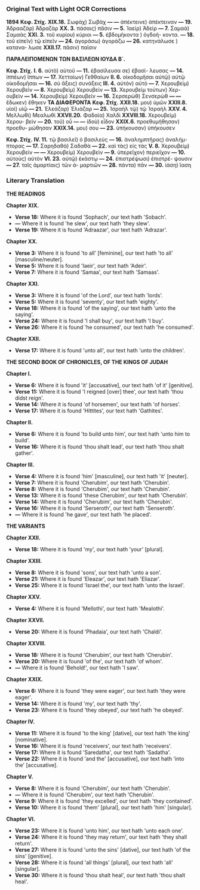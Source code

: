 ### Original Text with Light OCR Corrections

**1894**
**Κεφ. Στίχ.**
**XIX.18.** Σωφὰχ) Σωβὰχ
**— —** ἀπέκτεινε) ἀπέκτειναν
**— 19.** Ἀδρααζὰρ) Ἀδραζὰρ
**XX. 3.** πάσαις) πᾶσιν
**— 5.** Ἰαεὶρ) Ἀδεὶρ
**— 7.** Σαμαὰ) Σαμαὰς
**XXI. 3.** τοῦ κυρίου) κύριοι
**— 5.** ἑβδομήκοντα ) ὀγδοή-
               κοντα.
**— 18.** τοῦ εἰπεῖν) τῷ εἰπεῖν
**— 24.** ἀγοράσω) ἀγοράζω
**— 26.** κατηνάλωσε ) κατανα-
               λωσε
**XXII.17.** πᾶσιν) παῖσιν

**ΠΑΡΑΛΕΙΠΟΜΕΝΩΝ**
**ΤΩΝ ΒΑΣΙΛΕΩΝ ΙΟΥΔΑ Β΄.**

**Κεφ. Στίχ.**
**Ι. 6.** αὐτὸ) αὐτοῦ
**— 11.** ἐβασίλευσα σε) ἐβασί-
               λευσας
**— 14.** ἱππέων) ἵππων
**— 17.** Χετταίων) Γεθθαίων
**ΙΙ. 6.** οἰκοδομῆσαι αὐτῷ) αὐτῷ
               οἰκοδομῆσαι
**— 16.** σὺ ἄξεις) συνάξεις
**ΙΙΙ. 4.** αὐτὸν) αὐτὸ
**— 7.** Χερουβεὶμ) Χερουβεὶν
**— 8.** Χερουβεὶμ) Χερουβεὶν
**— 13.** Χερουβεὶμ τούτων) Χερ-
               ουβεὶν
**— 14.** Χερουβεὶμ) Χερουβεὶν
**— 16.** Σερσερὼθ) Σενσερὼθ
**— —** ἔδωκεν) ἔθηκεν
**ΤΑ ΔΙΑΦΕΡΟΝΤΑ**
**Κεφ. Στίχ.**
**XXII.18.** μου) ὑμῶν
**XXIII.8.** υἱοὶ) υἱῷ
**— 21.** Ἐλεάζαρ) Ἐλιάζαρ
**— 25.** Ἰσραὴλ τῷ) τῷ Ἰσραὴλ
**XXV. 4.** Μελλωθὶ) Μεαλωθὶ
**XXVII.20.** Φαδαία) Χαλδὶ
**XXVIII.18.** Χερουβεὶμ) Χερου-
               βεὶν
**— 20.** τοῦ) οὗ
**— —** ἰδοὺ) εἶδον
**XXIX.6.** προεθυμήθησαν) προεθυ-
               μώθησαν
**XXIX.14.** μου) σου
**— 23.** ὑπήκουσαν) ὑπήκουσεν

**Κεφ. Στίχ.**
**IV. 11.** τῷ βασιλεῖ) ὁ βασιλεὺς
**— 16.** ἀναλημπτῆρας) ἀναλήμ-
               πτορας
**— 17.** Σαρηδαθὰ) Σαδαθὰ
**— 22.** καὶ τὰς) εἰς τὰς
**V. 8.** Χερουβεὶμ) Χερουβεὶν
**— —** Χερουβεὶμ) Χερουβεὶν
**— 9.** ὑπερεῖχον) περιεῖχον
**— 10.** αὐτοὺς) αὐτὸν
**VI. 23.** αὐτῷ) ἑκάστῳ
**— 24.** ἐπιστρέψωσι) ἐπιστρέ-
               ψουσιν
**— 27.** ταῖς ἁμαρτίαις) τῶν ἁ-
               μαρτιῶν
**— 28.** πάντα) πᾶν
**— 30.** ἰάση) ἴαση

### Literary Translation

**THE READINGS**

**Chapter XIX.**
*   **Verse 18:** Where it is found 'Sophach', our text hath 'Sobach'.
*   **—** Where it is found 'he slew', our text hath 'they slew'.
*   **Verse 19:** Where it is found 'Adraazar', our text hath 'Adrazar'.

**Chapter XX.**
*   **Verse 3:** Where it is found 'to all' [feminine], our text hath 'to all' [masculine/neuter].
*   **Verse 5:** Where it is found 'Iaeir', our text hath 'Adeir'.
*   **Verse 7:** Where it is found 'Samaa', our text hath 'Samaas'.

**Chapter XXI.**
*   **Verse 3:** Where it is found 'of the Lord', our text hath 'lords'.
*   **Verse 5:** Where it is found 'seventy', our text hath 'eighty'.
*   **Verse 18:** Where it is found 'of the saying', our text hath 'unto the saying'.
*   **Verse 24:** Where it is found 'I shall buy', our text hath 'I buy'.
*   **Verse 26:** Where it is found 'he consumed', our text hath 'he consumed'.

**Chapter XXII.**
*   **Verse 17:** Where it is found 'unto all', our text hath 'unto the children'.

**THE SECOND BOOK OF CHRONICLES, OF THE KINGS OF JUDAH**

**Chapter I.**
*   **Verse 6:** Where it is found 'it' [accusative], our text hath 'of it' [genitive].
*   **Verse 11:** Where it is found 'I reigned [over] thee', our text hath 'thou didst reign'.
*   **Verse 14:** Where it is found 'of horsemen', our text hath 'of horses'.
*   **Verse 17:** Where it is found 'Hittites', our text hath 'Gathites'.

**Chapter II.**
*   **Verse 6:** Where it is found 'to build unto him', our text hath 'unto him to build'.
*   **Verse 16:** Where it is found 'thou shalt lead', our text hath 'thou shalt gather'.

**Chapter III.**
*   **Verse 4:** Where it is found 'him' [masculine], our text hath 'it' [neuter].
*   **Verse 7:** Where it is found 'Cherubim', our text hath 'Cherubin'.
*   **Verse 8:** Where it is found 'Cherubim', our text hath 'Cherubin'.
*   **Verse 13:** Where it is found 'these Cherubim', our text hath 'Cherubin'.
*   **Verse 14:** Where it is found 'Cherubim', our text hath 'Cherubin'.
*   **Verse 16:** Where it is found 'Serseroth', our text hath 'Senseroth'.
*   **—** Where it is found 'he gave', our text hath 'he placed'.

**THE VARIANTS**

**Chapter XXII.**
*   **Verse 18:** Where it is found 'my', our text hath 'your' [plural].

**Chapter XXIII.**
*   **Verse 8:** Where it is found 'sons', our text hath 'unto a son'.
*   **Verse 21:** Where it is found 'Eleazar', our text hath 'Eliazar'.
*   **Verse 25:** Where it is found 'Israel the', our text hath 'unto the Israel'.

**Chapter XXV.**
*   **Verse 4:** Where it is found 'Mellothi', our text hath 'Mealothi'.

**Chapter XXVII.**
*   **Verse 20:** Where it is found 'Phadaia', our text hath 'Chaldi'.

**Chapter XXVIII.**
*   **Verse 18:** Where it is found 'Cherubim', our text hath 'Cherubin'.
*   **Verse 20:** Where it is found 'of the', our text hath 'of whom'.
*   **—** Where it is found 'Behold!', our text hath 'I saw'.

**Chapter XXIX.**
*   **Verse 6:** Where it is found 'they were eager', our text hath 'they were eager'.
*   **Verse 14:** Where it is found 'my', our text hath 'thy'.
*   **Verse 23:** Where it is found 'they obeyed', our text hath 'he obeyed'.

**Chapter IV.**
*   **Verse 11:** Where it is found 'to the king' [dative], our text hath 'the king' [nominative].
*   **Verse 16:** Where it is found 'receivers', our text hath 'receivers'.
*   **Verse 17:** Where it is found 'Saredatha', our text hath 'Sadatha'.
*   **Verse 22:** Where it is found 'and the' [accusative], our text hath 'into the' [accusative].

**Chapter V.**
*   **Verse 8:** Where it is found 'Cherubim', our text hath 'Cherubin'.
*   **—** Where it is found 'Cherubim', our text hath 'Cherubin'.
*   **Verse 9:** Where it is found 'they excelled', our text hath 'they contained'.
*   **Verse 10:** Where it is found 'them' [plural], our text hath 'him' [singular].

**Chapter VI.**
*   **Verse 23:** Where it is found 'unto him', our text hath 'unto each one'.
*   **Verse 24:** Where it is found 'they may return', our text hath 'they shall return'.
*   **Verse 27:** Where it is found 'unto the sins' [dative], our text hath 'of the sins' [genitive].
*   **Verse 28:** Where it is found 'all things' [plural], our text hath 'all' [singular].
*   **Verse 30:** Where it is found 'thou shalt heal', our text hath 'thou shalt heal'.